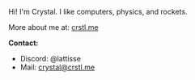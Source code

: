 Hi! I'm Crystal. I like computers, physics, and rockets.

More about me at: [crstl.me](https://crstl.me/)

**Contact:**
- Discord: @lattisse
- Mail: crystal@crstl.me
